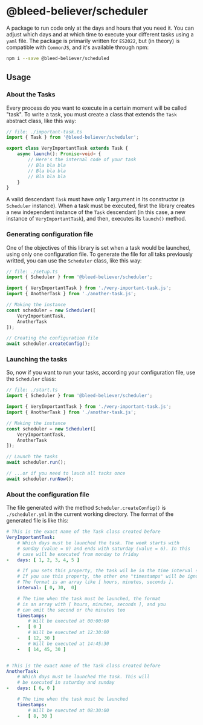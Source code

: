 # @bleed-believer/scheduler
A package to run code only at the days and hours that you need it. You can adjust which days and at which time to execute your different tasks using a `yaml` file. The package is primarily written for `ES2022`, but (in theory) is compatible with `CommonJS`, and it's available through npm:
```bash
npm i --save @bleed-believer/scheduled
```

## Usage
### About the Tasks
Every process do you want to execute in a certain moment will be called "task". To write a task, you must create a class that extends the `Task` abstract class, like this way:
```ts
// file: ./important-task.ts
import { Task } from '@bleed-believer/scheduler';

export class VeryImportantTask extends Task {
    async launch(): Promise<void> {
        // Here's the internal code of your task
        // Bla bla bla
        // Bla bla bla
        // Bla bla bla
    }
}
```
A valid descendant `Task` must have only 1 argument in Its constructor (a `Scheduler` instance). When a task must be executed, first the library creates a new independent instance of the `Task` descendant (in this case, a new instance of `VeryImportantTask`), and then, executes its `launch()` method.

### Generating configuration file
One of the objectives of this library is set when a task would be launched, using only one configuration file. To generate the file for all taks previously writted, you can use the `Scheduler` class, like this way:
```ts
// file: ./setup.ts
import { Scheduler } from '@bleed-believer/scheduler';

import { VeryImportantTask } from './very-important-task.js';
import { AnotherTask } from './another-task.js';

// Making the instance
const scheduler = new Scheduler([
    VeryImportantTask,
    AnotherTask
]);

// Creating the configuration file
await scheduler.createConfig();
```

### Launching the tasks
So, now if you want to run your tasks, according your configuration file, use the `Scheduler` class:
```ts
// file: ./start.ts
import { Scheduler } from '@bleed-believer/scheduler';

import { VeryImportantTask } from './very-important-task.js';
import { AnotherTask } from './another-task.js';

// Making the instance
const scheduler = new Scheduler([
    VeryImportantTask,
    AnotherTask
]);

// Launch the tasks
await scheduler.run();

// ...or if you need to lauch all tacks once
await scheduler.runNow();
```

### About the configuration file
The file generated with the method `Scheduler.createConfig()` is `./scheduler.yml` in the current working directory. The format of the generated file is like this:
```yaml
# This is the exact name of the Task class created before
VeryImportantTask:
    # Which days must be launched the task. The week starts with
    # sunday (value = 0) and ends with saturday (value = 6). In this
    # case will be executed from monday to friday
-   days: [ 1, 2, 3, 4, 5 ]

    # If you sets this property, the task wil be in the time interval setled.
    # If you use this property, the other one "timestamps" will be ignore.
    # The format is an array like [ hours, minutes, seconds ].
    interval: [ 0, 30,  0]

    # The time when the task must be launched, the format
    # is an array with [ hours, minutes, seconds ], and you
    # can omit the second or the minutes too
    timestamps:
        # Will be executed at 00:00:00
    -   [ 0 ]
        # Will be executed at 12:30:00
    -   [ 12, 30 ]
        # Will be executed at 14:45:30
    -   [ 14, 45, 30 ]


# This is the exact name of the Task class created before
AnotherTask:
    # Which days must be launched the task. This will 
    # be executed in saturday and sunday
-   days: [ 6, 0 ]

    # The time when the task must be launched
    timestamps:
        # Will be executed at 08:30:00
    -   [ 8, 30 ]
```

